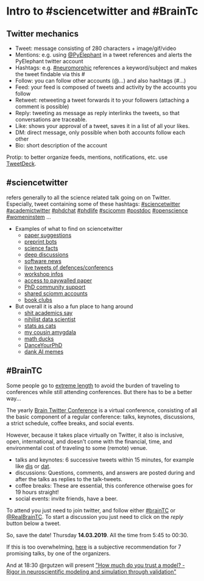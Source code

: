 
# Intro to #sciencetwitter and #BrainTc

## Twitter mechanics
* Tweet: message consisting of 280 characters + image/gif/video
* Mentions: e.g. using [@PyElephant](https://twitter.com/PyElephant) in a tweet references and alerts the PyElephant twitter account
* Hashtags: e.g. [#neuromorphic](https://twitter.com/search?q=%23neuromorphic) references a keyword/subject and makes the tweet findable via this #
* Follow: you can follow other accounts (@...) and also hashtags (#...)
* Feed: your feed is composed of tweets and activity by the accounts you follow
* Retweet: retweeting a tweet forwards it to your followers (attaching a comment is possible)
* Reply: tweeting as message as reply interlinks the tweets, so that conversations are traceable.
* Like: shows your approval of a tweet, saves it in a list of all your likes.
* DM: direct message, only possible when both accounts follow each other
* Bio: short description of the account

Protip: to better organize feeds, mentions, notifications, etc. use [TweetDeck](https://tweetdeck.twitter.com/).

## #sciencetwitter
refers generally to all the science related talk going on on Twitter. Especially, tweet containing some of these hashtags: [#sciencetwitter](https://twitter.com/search?q=%23sciencetwitter) [#academictwitter](https://twitter.com/search?q=%23academictwitter) [#phdchat](https://twitter.com/search?q=%23phdchat) [#phdlife](https://twitter.com/search?q=%23phdlife) [#scicomm](https://twitter.com/search?q=%23scicomm) [#postdoc](https://twitter.com/search?q=%23postdoc) [#openscience](https://twitter.com/search?q=%23openscience) [#womeninstem](https://twitter.com/search?q=%23womeninstem) ...
* Examples of what to find on sciencetwitter
  * [paper suggestions](https://twitter.com/virginie_vw/status/1100308455540314113)
  * [preprint bots](https://twitter.com/wouter_decoster/status/1008626150007103488)
  * [science facts](https://twitter.com/danilobzdok/status/1072552190965886977)
  * [deep discussions](https://twitter.com/KordingLab/status/1099820350370652161)
  * [software news](https://twitter.com/ProjectJupyter/status/1076550252398764032)
  * [live tweets of defences/conferencs](https://twitter.com/eglerean/status/1101424999989161984)
  * [workshop infos](https://twitter.com/HBP_Education/status/1103656552756596736)
  * [access to paywalled paper](https://twitter.com/search?q=%23canihaspdf)
  * [PhD community support](https://twitter.com/louisekyriaki/status/1103482294717710336)
  * [shared sciomm accounts](https://twitter.com/realscientists)
  * [book clubs]()
* But overall it is also a fun place to hang around
  * [shit academics say](https://twitter.com/AcademicsSay/status/1063120133894352896)
  * [nihilist data scientist](https://twitter.com/nihilist_ds/status/957979603703709696)
  * [stats as cats](https://twitter.com/hashtag/statsAscats)
  * [my cousin amygdala](https://twitter.com/CousinAmygdala)
  * [math ducks](https://twitter.com/cbredesen/status/1101560334287032322)
  * [DanceYourPhD](https://twitter.com/MissHisey/status/1103679627967561729)
  * [dank AI memes](https://twitter.com/ai_memes)

## #BrainTC
Some people go to [extreme length](https://chi2019.acm.org/for-attendees/remote-attendance/) to avoid the burden of traveling to conferences while still attending conferences. But there has to be a better way...

The yearly [Brain Twitter Conference](https://brain.tc/) is a virtual conference, consisting of all the basic component of a regular conference: talks, keynotes, discussions, a strict schedule, coffee breaks, and social events.

However, because it takes place virtually on Twitter, it also is inclusive, open, international, and doesn't come with the financial, time, and environmental cost of traveling to some (remote) venue.

* talks and keynotes: 6 successive tweets within 15 minutes, for example like [dis](https://twitter.com/RealBrainTC/status/971717491897589760) or [dat](https://twitter.com/RealBrainTC/status/971819097053941760).
* discussions: Questions, comments, and answers are posted during and after the talks as replies to the talk-tweets.
* coffee breaks: These are essential, this conference otherwise goes for 19 hours straight!
* social events: invite friends, have a beer.

To attend you just need to join twitter, and follow either [#brainTC](https://twitter.com/search?f=tweets&vertical=default&q=%23braintc&src=typd) or [@RealBrainTC](https://twitter.com/RealBrainTC). To start a discussion you just need to click on the *reply* button below a tweet.

So, save the date!
Thursday **14.03.2019**.
All the time from 5:45 to 00:30.

If this is too overwhelming, [here](https://onervakorhonen.wordpress.com/2019/03/12/5-2-tips-for-the-braintc/) is a subjective recommendation for 7 promising talks, by one of the organizers.

And at 18:30 @rgutzen will present ["How much do you trust a model? - Rigor in neuroscientific modeling and simulation through validation"](https://twitter.com/RealBrainTC/status/1106246154138853376)
